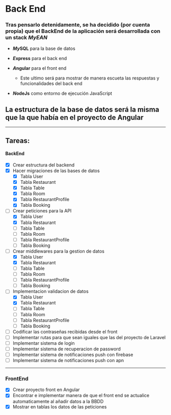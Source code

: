# Back End
###  Tras pensarlo detenidamente, se ha decidido (por cuenta propia) que el BackEnd de la aplicación será desarrollada con un stack ***MyEAN***
- ***My***<!-- Separación -->**SQL** para la base de datos
    
- ***E***<!-- Separación -->**xpress** para el back end
    
- ***A***<!-- Separación -->**ngular** para el front end
    
    - Este ultimo será para mostrar de manera escueta las respuestas y funcionalidades del back end
- ***N***<!-- Separación -->**odeJs** como entorno de ejecución JavaScript
    

## La estructura de la base de datos será la misma que la que había en el proyecto de Angular
---
## Tareas:
#### BackEnd
- [x] Crear estructura del backend
- [x] Hacer migraciones de las bases de datos
    - [x] Tabla User
    - [x] Tabla Restaurant
    - [x] Tabla Table
    - [x] Tabla Room
    - [x] Tabla RestaurantProfile
    - [x] Tabla Booking
- [ ] Crear peticiones para la API
    - [x] Tabla User
    - [x] Tabla Restaurant
    - [ ] Tabla Table
    - [ ] Tabla Room
    - [ ] Tabla RestaurantProfile
    - [ ] Tabla Booking
- [ ] Crear middlewares para la gestion de datos
    - [x] Tabla User
    - [x] Tabla Restaurant
    - [ ] Tabla Table
    - [ ] Tabla Room
    - [ ] Tabla RestaurantProfile
    - [ ] Tabla Booking
- [ ] Implementacion validacion de datos
    - [x] Tabla User
    - [x] Tabla Restaurant
    - [ ] Tabla Table
    - [ ] Tabla Room
    - [ ] Tabla RestaurantProfile
    - [ ] Tabla Booking
- [ ] Codificar las contraseñas recibidas desde el front
- [ ] Implementar rutas para que sean iguales que las del proyecto de Laravel
- [ ] Implementar sistema de login
- [ ] Implementar sistema de recuperacion de password
- [ ] Implementar sistema de notificaciones push con firebase
- [ ] Implementar sistema de notificaciones push con apn

---
### FrontEnd
- [x] Crear proyecto front en Angular
- [x] Encontrar e implementar manera de que el front end se actualice automaticamente al añadir datos a la BBDD
- [x] Mostrar en tablas los datos de las peticiones